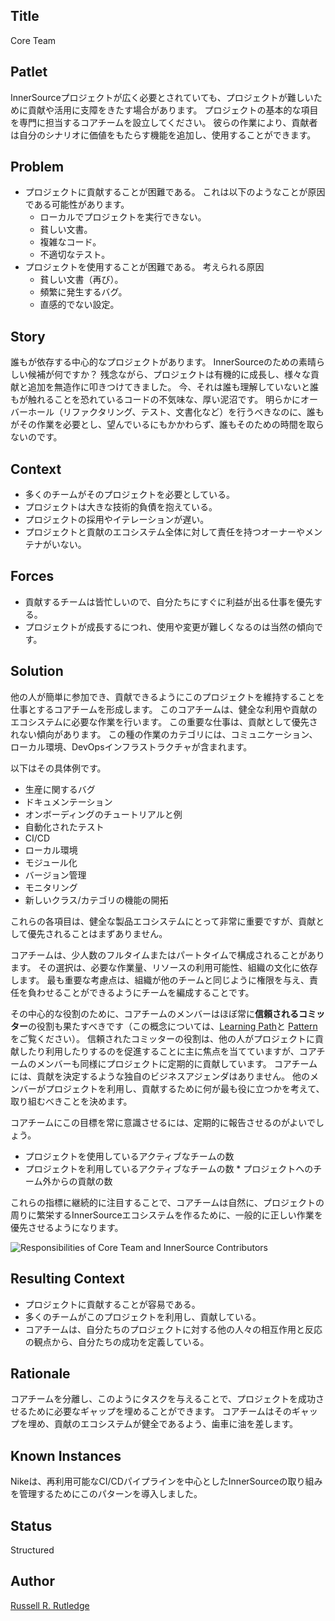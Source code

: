 ## Title

Core Team

## Patlet

InnerSourceプロジェクトが広く必要とされていても、プロジェクトが難しいために貢献や活用に支障をきたす場合があります。
プロジェクトの基本的な項目を専門に担当するコアチームを設立してください。
彼らの作業により、貢献者は自分のシナリオに価値をもたらす機能を追加し、使用することができます。

## Problem

* プロジェクトに貢献することが困難である。
これは以下のようなことが原因である可能性があります。
  * ローカルでプロジェクトを実行できない。
  * 貧しい文書。
  * 複雑なコード。
  * 不適切なテスト。
* プロジェクトを使用することが困難である。
考えられる原因
  * 貧しい文書（再び）。
  * 頻繁に発生するバグ。
  * 直感的でない設定。


## Story

誰もが依存する中心的なプロジェクトがあります。
InnerSourceのための素晴らしい候補が何ですか？
残念ながら、プロジェクトは有機的に成長し、様々な貢献と追加を無造作に叩きつけてきました。
今、それは誰も理解していないと誰もが触れることを恐れているコードの不気味な、厚い泥沼です。
明らかにオーバーホール（リファクタリング、テスト、文書化など）を行うべきなのに、誰もがその作業を必要とし、望んでいるにもかかわらず、誰もそのための時間を取らないのです。

## Context

* 多くのチームがそのプロジェクトを必要としている。
* プロジェクトは大きな技術的負債を抱えている。
* プロジェクトの採用やイテレーションが遅い。
* プロジェクトと貢献のエコシステム全体に対して責任を持つオーナーやメンテナがいない。

## Forces

* 貢献するチームは皆忙しいので、自分たちにすぐに利益が出る仕事を優先する。
* プロジェクトが成長するにつれ、使用や変更が難しくなるのは当然の傾向です。

## Solution

他の人が簡単に参加でき、貢献できるようにこのプロジェクトを維持することを仕事とするコアチームを形成します。
このコアチームは、健全な利用や貢献のエコシステムに必要な作業を行います。
この重要な仕事は、貢献として優先されない傾向があります。
この種の作業のカテゴリには、コミュニケーション、ローカル環境、DevOpsインフラストラクチャが含まれます。

以下はその具体例です。

* 生産に関するバグ
* ドキュメンテーション
* オンボーディングのチュートリアルと例
* 自動化されたテスト
* CI/CD
* ローカル環境
* モジュール化
* バージョン管理
* モニタリング
* 新しいクラス/カテゴリの機能の開拓

これらの各項目は、健全な製品エコシステムにとって非常に重要ですが、貢献として優先されることはまずありません。

コアチームは、少人数のフルタイムまたはパートタイムで構成されることがあります。
その選択は、必要な作業量、リソースの利用可能性、組織の文化に依存します。
最も重要な考慮点は、組織が他のチームと同じように権限を与え、責任を負わせることができるようにチームを編成することです。

その中心的な役割のために、コアチームのメンバーはほぼ常に**信頼されるコミッター**の役割も果たすべきです（この概念については、[Learning Path][tc-learning-path]と [Pattern][tc-pattern] をご覧ください）。
信頼されたコミッターの役割は、他の人がプロジェクトに貢献したり利用したりするのを促進することに主に焦点を当てていますが、コアチームのメンバーも同様にプロジェクトに定期的に貢献しています。
コアチームには、貢献を決定するような独自のビジネスアジェンダはありません。
他のメンバーがプロジェクトを利用し、貢献するために何が最も役に立つかを考えて、取り組むべきことを決めます。

コアチームにこの目標を常に意識させるには、定期的に報告させるのがよいでしょう。

* プロジェクトを使用しているアクティブなチームの数
* プロジェクトを利用しているアクティブなチームの数 * プロジェクトへのチーム外からの貢献の数

これらの指標に継続的に注目することで、コアチームは自然に、プロジェクトの周りに繁栄するInnerSourceエコシステムを作るために、一般的に正しい作業を優先させるようになります。

![Responsibilities of Core Team and InnerSource Contributors](../../assets/img/core-team.png)

## Resulting Context

* プロジェクトに貢献することが容易である。
* 多くのチームがこのプロジェクトを利用し、貢献している。
* コアチームは、自分たちのプロジェクトに対する他の人々の相互作用と反応の観点から、自分たちの成功を定義している。

## Rationale

コアチームを分離し、このようにタスクを与えることで、プロジェクトを成功させるために必要なギャップを埋めることができます。
コアチームはそのギャップを埋め、貢献のエコシステムが健全であるよう、歯車に油を差します。

## Known Instances

Nikeは、再利用可能なCI/CDパイプラインを中心としたInnerSourceの取り組みを管理するためにこのパターンを導入しました。

## Status

Structured

## Author

[Russell R. Rutledge](https://github.com/rrrutledge)

[tc-learning-path]: https://innersourcecommons.org/learn/learning-path/trusted-committer/
[tc-pattern]: ../2-structured/trusted-committer.md
